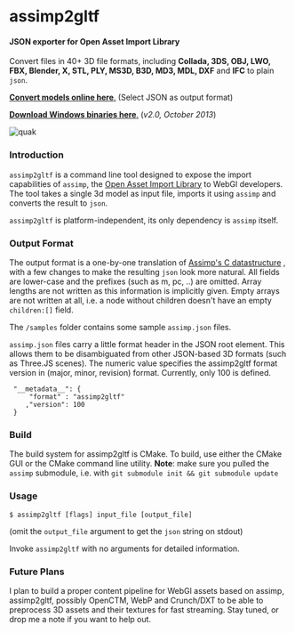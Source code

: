 assimp2gltf
========

#### JSON exporter for Open Asset Import Library ####

Convert files in 40+ 3D file formats, including __Collada, 3DS, OBJ, LWO, FBX, Blender, X, STL, PLY, MS3D, B3D, MD3, MDL, DXF__ and __IFC__ to plain `json`.

[__Convert models online here__.](http://www.greentoken.de/onlineconv/) (Select JSON as output format)

[__Download Windows binaries here__.](https://github.com/acgessler/assimp2gltf/releases) (_v2.0, October 2013_)

![quak](http://s21.postimg.org/nu1bfiobr/dwarf22.png)

### Introduction ###

`assimp2gltf` is a command line tool designed to expose the import capabilities of `assimp`, the [Open Asset Import Library](http://assimp.sourceforge.net) to WebGl developers. The tool takes a single 3d model as input file, imports it using `assimp` and converts the result to `json`.

`assimp2gltf` is platform-independent, its only dependency is `assimp` itself.

### Output Format ###

The output format is a one-by-one translation of [Assimp's C datastructure](http://assimp.sourceforge.net/lib_html/structai_scene.html) , with a few changes to make the resulting `json` look more natural. All fields are lower-case and the prefixes (such as m, pc, ..) are omitted. Array lengths are not written as this information is implicitly given. Empty arrays are not written at all, i.e. a node without children doesn't have an empty `children:[]` field.

The `/samples` folder contains some sample `assimp.json` files.

`assimp.json` files carry a little format header in the JSON root element. This allows them to be disambiguated from other JSON-based 3D formats (such as Three.JS scenes). The numeric value specifies the assimp2gltf format version in (major, minor, revision) format. Currently, only 100 is defined.

     "__metadata__": {
	 	 "format" : "assimp2gltf"
	 	,"version": 100
	 }

### Build ###

The build system for assimp2gltf is CMake. To build, use either the CMake GUI or the CMake command line utility. __Note__: make sure you pulled the `assimp` submodule, i.e. with `git submodule init && git submodule update`

### Usage ###

``` 
$ assimp2gltf [flags] input_file [output_file] 
```

(omit the `output_file` argument to get the `json` string on stdout)

Invoke `assimp2gltf` with no arguments for detailed information.

### Future Plans ###

I plan to build a proper content pipeline for WebGl assets based on assimp, assimp2gltf, possibly OpenCTM, WebP and Crunch/DXT to be able to preprocess 3D assets and their textures for fast streaming. Stay tuned, or drop me a note if you want to help out.









